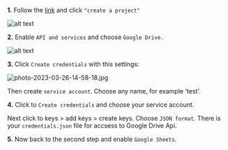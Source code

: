 **1.** Follow the [link](https://console.cloud.google.com/cloud-resource-manager) and click `"create a project" `


   ![alt text](https://i.postimg.cc/DZf2V9D1/photo-2023-03-26-14-16-31.jpg)

**2.** Enable `API and services` and choose `Google Drive.`


   ![alt text](https://i.postimg.cc/6qytqdB3/photo-2023-03-26-14-22-56.jpg)



**3.** Click `Create credentials` with this settings:

   ![photo-2023-03-26-14-58-18.jpg](https://i.postimg.cc/tTPgyKNT/photo-2023-03-26-14-58-18.jpg)
 
   Then create `service account`. Choose any name, for example 'test'.

**4.** Click to `Create credentials` and choose your service account. 
   
   Next click to keys > add keys > create keys. Choose `JSON format`. There is your `credentials.json` file for accsess to Google Drive Api. 
   
**5.** Now back to the second step and enable `Google Sheets`.
